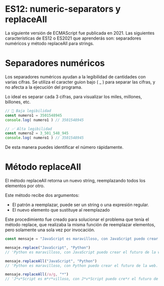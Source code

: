 # ES12: numeric-separators y replaceAll
La siguiente versión de ECMAScript fue publicada en 2021. Las siguientes características de ES12 o ES2021 que aprenderás son: separadores numéricos y método replaceAll para strings.

# Separadores numéricos
Los separadores numéricos ayudan a la legibilidad de cantidades con varias cifras. Se utiliza el caracter guion bajo ( _ ) para separar las cifras, y no afecta a la ejecución del programa.

Lo ideal es separar cada 3 cifras, para visualizar los miles, millones, billones, etc.

```js
// 🔽 Baja legibilidad
const numero1 = 3501548945
console.log( numero1 ) // 3501548945

// ✅ Alta legibilidad
const numero2 = 3_501_548_945
console.log( numero1 ) // 3501548945
```
De esta manera puedes identificar el número rápidamente.

# Método replaceAll
El método replaceAll retorna un nuevo string, reemplazando todos los elementos por otro.

Este método recibe dos argumentos:

* El patrón a reemplazar, puede ser un string o una expresión regular.
* El nuevo elemento que sustituye al reemplazado

Este procedimiento fue creado para solucionar el problema que tenía el método replace, que realizaba la misma función de reemplazar elementos, pero solamente una sola vez por invocación.

```js
const mensaje = "JavaScript es maravilloso, con JavaScript puedo crear el futuro de la web."

mensaje.replace("JavaScript", "Python")
// 'Python es maravilloso, con JavaScript puedo crear el futuro de la web.'

mensaje.replaceAll("JavaScript", "Python")
// 'Python es maravilloso, con Python puedo crear el futuro de la web.'

mensaje.replaceAll(/a/g, "*")
// 'J*v*Script es m*r*villoso, con J*v*Script puedo cre*r el futuro de l* web.'
```